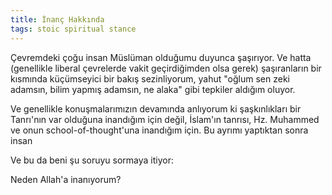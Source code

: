 ```yaml
---
title: İnanç Hakkında
tags: stoic spiritual stance
---
```


Çevremdeki çoğu insan Müslüman olduğumu duyunca şaşırıyor. Ve hatta (genellikle liberal çevrelerde vakit geçirdiğimden olsa gerek) şaşıranların bir kısmında küçümseyici bir bakış sezinliyorum, yahut "oğlum sen zeki adamsın, bilim yapmış adamsın, ne alaka" gibi tepkiler aldığım oluyor.

Ve genellikle konuşmalarımızın devamında anlıyorum ki şaşkınlıkları bir Tanrı'nın var olduğuna inandığım için değil, İslam'ın tanrısı, Hz. Muhammed ve onun school-of-thought'una inandığım için. Bu ayrımı yaptıktan sonra insan

Ve bu da beni şu soruyu sormaya itiyor:


Neden Allah'a inanıyorum?

